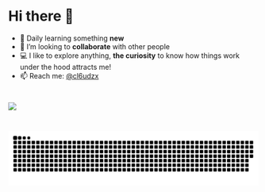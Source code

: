 
 # Hi there 👋 
 
- 🌱 Daily learning something <b>new</b>
- :eyes: I’m looking to <b>collaborate</b> with other people
- :computer:     I like to explore anything, <b>the curiosity</b> to know how things work under the hood attracts me!
- 📫 Reach me: [@cl6udzx](https://www.instagram.com/cl6udzx/)

#

<div class='container'>
<img style="height: auto; width: 55%;" class="img" src="https://github-readme-stats.vercel.app/api?username=cl6udzx&show_icons=true&count_private=true&theme=codeSTACKr&hide_border=true&bg_color=0D1117"" />

#
![Snake animation](https://github.com/cl6udzx/cl6udzx/blob/output/github-contribution-grid-snake.svg)
